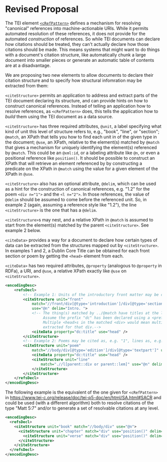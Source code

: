 # Revised Proposal

The TEI element [`<cRefPattern>`](http://www.tei-c.org/release/doc/tei-p5-doc/en/html/ref-cRefPattern.html) defines a mechanism for resolving "canonical" references into machine-actionable URIs. While it permits automated resolution of these references, it does not provide for the automated *construction* of references. So while TEI documents can declare how citations should be treated, they can't actually declare how those citations should be made. This means systems that might want to do things with a document's citation structure, like automatically chunk a large document into smaller pieces or generate an automatic table of contents are at a disadvantage.

We are proposing two new elements to allow documents to declare their citation structure and to specify how structural infomration may be extracted from them:

`<citeStructure>` permits an application to address and extract parts of the TEI document declaring its structure,
and can provide hints on how to construct canonical references. Instead of telling an application how to
resolve  references, as `<cRefPattern>` does, this tells the application how to *build* them using
the TEI document as a data source.
        
`<citeStructure>` has three required attributes, `@unit`, a label specifying what kind of unit this level
of structure refers to, e.g., "book", "line", or "section"; `@match`, an XPath that tells you how to
find each unit in of the given type in the document; `@use`, an XPath, relative to the element(s) matched
by `@match` that gives a mechanism for uniquely identifying the element(s) referenced by `@match`. This could
be an `@xml:id`, or a labeling attribute like `@n`, or even a positional reference like `position()`. It should
be possible to construct an XPath that will retrieve an element referenced by <citeStructure> by constructing
a predicate on the XPath in `@match` using the value for a given element of the XPath in `@use`.
             
`<citeStructure>` also has an optional attribute, `@delim`, which can be used as a hint for the construction of 
canonical references, e.g. "1.2" for the poem `<div n="1">` and the `<l n="2">`. In those references,
the value of `@delim` should be assumed to come before the referenced unit. So, in example 2 (again, assuming a 
reference style like "1.2"), the line `<citeStructure>` is the one that has a `@delim`.
             
`<citeStructure>`s may nest, and a relative XPath in `@match` is assumed to start from the element(s) matched
by the parent `<citeStructure>`. See example 2 below. 
             
`<citeData>` provides a way for a document to declare how certain types of data can be extracted from the
structures mapped out by `<citeStructure>`. In examples 1 and 2, a Dublin Core Title can be obtained for each
front section or poem by getting the `<head>` element from each.
             
`<citeData>` has two required attributes, `@property` (analogous to `@property` in RDFa), a URI, and `@use`,
a relative XPath exactly like `@use` on `<citeStructure>`. 

```xml
<encodingDesc>
    <refsDecl>
        <!-- Example 1: Units of the introductory front matter may be cited, e.g. "Intro. 1" -->
        <citeStructure unit="front"
            match="//front/div[@type='introduction']/div[@type='section']" 
            use="@n" delim="Intro. "> 
            <!-- The thing(s) matched by ../@match have titles at the location ./head. 
                 Assume the prefix "dc" has been declared using a <prefixDef> elsewhere.
                 Multiple <head>s in the matched <div> would mean multiple dc:titles being
                 extracted for that div.-->
            <citeData property="dc:title" use="head" /> 
        </citeStructure>
        <!-- Example 2: Poems may be cited as, e.g. "1", lines as, e.g. "1.5" -->
        <citeStructure unit="poem"
            match="//body/div[@type='edition']/div[@type='textpart']" use="@n">
            <citeData property="dc:title" use="head" />
            <citeStructure unit="line" 
                match=".//l[parent::div or parent::lem]" use="@n" delim=".">
            </citeStructure>
        </citeStructure>
    </refsDecl>
</encodingDesc>
```
The following example is the equivalent of the one given for `<cRefPattern>` in https://www.tei-c.org/release/doc/tei-p5-doc/en/html/SA.html#SACR and could be used (with a different algorithm) both to resolve citations of the type "Matt 5:7" and/or to generate a set of resolvable citations at any level.
```xml
<encodingDesc>
  <refsDecl>
    <citeStructure unit="book" match="//body/div" use="@n">
      <citeStructure unit="chapter" match="div" use="position()" delim=" ">
        <citeStructure unit="verse" match="div" use="position()" delim=":"/>
      </citeStructure>
    </citeStructure>
  </refsDecl>
</encodingDesc>
```
